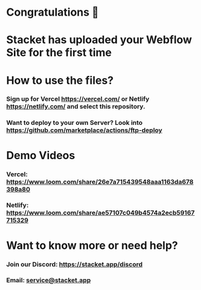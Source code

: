 # Congratulations 🎉
# Stacket has uploaded your Webflow Site for the first time


# How to use the files?

### Sign up for Vercel https://vercel.com/ or Netlify https://netlify.com/ and select this repository.

### Want to deploy to your own Server? Look into https://github.com/marketplace/actions/ftp-deploy

# Demo Videos

### Vercel: https://www.loom.com/share/26e7a715439548aaa1163da678398a80
### Netlify: https://www.loom.com/share/ae57107c049b4574a2ecb59167715329

# Want to know more or need help? 

### Join our Discord: https://stacket.app/discord
### Email: service@stacket.app